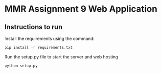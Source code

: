 # MMR Assignment 9 Web Application

## Instructions to run

Install the requirements using the command:

```bash
pip install -r requirements.txt
```

Run the setup.py file to start the server and web hosting

```bash
python setup.py
```
